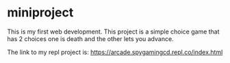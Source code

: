 # miniproject
This is my first web development. This project is a simple choice game that has 2 choices one is death and the other lets you advance.

The link to my repl project is: https://arcade.spygamingcd.repl.co/index.html

